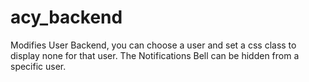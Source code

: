 # acy_backend
Modifies User Backend, you can choose a user and set a css class to display none for that user. The Notifications Bell can be hidden from a specific user.
